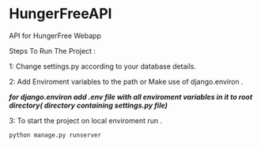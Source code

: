 # HungerFreeAPI
API for HungerFree Webapp

Steps To Run The Project :

1: Change settings.py according to your database details.

2: Add Enviroment variables to the path or Make use of django.environ .

**_for django.environ add .env file with all enviroment variables in it to root directory( directory containing settings.py file)_**

3: To start the project on local enviroment run .

`python manage.py runserver`
